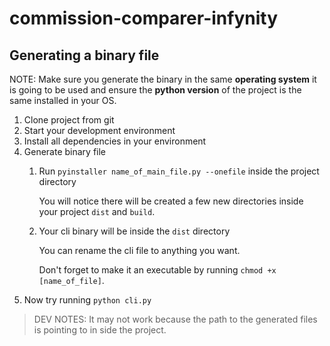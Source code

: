 # commission-comparer-infynity

## Generating a binary file
NOTE: Make sure you generate the binary in the same **operating system** it is going to be used and ensure the **python version** of the project is the same installed in your OS.

1. Clone project from git
1. Start your development environment
1. Install all dependencies in your environment
1. Generate binary file
    1. Run `pyinstaller name_of_main_file.py --onefile` inside the project directory

       You will notice there will be created a few new directories inside your project `dist` and `build`.

    1. Your cli binary will be inside the `dist` directory

       You can rename the cli file to anything you want.

       Don't forget to make it an executable by running `chmod +x [name_of_file]`.
1. Now try running `python cli.py`

> DEV NOTES: It may not work because the path to the generated files is pointing to in side the project.

